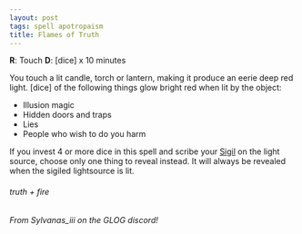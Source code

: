 ```yaml
---
layout: post
tags: spell apotropaism
title: Flames of Truth
---
```

**R**: Touch  **D**: [dice] x 10 minutes

You touch a lit candle, torch or lantern, making it produce an eerie deep red light. [dice] of the following things glow bright red when lit by the object:

- Illusion magic
- Hidden doors and traps
- Lies
- People who wish to do you harm

If you invest 4 or more dice in this spell and scribe your [Sigil](/spells/#lexicon) on the light source, choose only one thing to reveal instead. It will always be revealed when the sigiled lightsource is lit.

###### truth + fire
###### *From Sylvanas_iii on the GLOG discord!*
